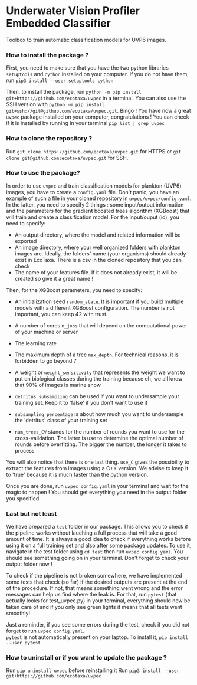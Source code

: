 # Underwater Vision Profiler Embedded Classifier

Toolbox to train automatic classification models for UVP6 images.

### How to install the package ?

First, you need to make sure that you have the two python libraries `setuptools` and `cython` installed on your computer. If you do not have them, run `pip3 install --user setuptools cython`

Then, to install the package, run `python -m pip install git+https://github.com/ecotaxa/uvpec` in a terminal. You can also use the SSH version with `python -m pip install git+ssh://git@github.com/ecotaxa/uvpec.git`.
Bingo ! You have now a great `uvpec` package installed on your computer, congratulations ! You can check if it is installed by running in your terminal `pip list | grep uvpec`

### How to clone the repository ?

Run `git clone https://github.com/ecotaxa/uvpec.git` for HTTPS or 
`git clone git@github.com:ecotaxa/uvpec.git` for SSH.

### How to use the package?

In order to use `uvpec` and train classification models for plankton (UVP6) images, you have to create a `config.yaml` file. Don't panic, you have an example of such a file in your cloned repository in `uvpec/uvpec/config.yaml`. In the latter, you need to specify 2 things : some input/output information and the parameters for the gradient boosted trees algorithm (XGBoost) that will train and create a classification model.
For the input/ouput (io), you need to specify:
  - An output directory, where the model and related information will be exported
  - An image directory, where your well organized folders with plankton images are. Ideally, the folders' name (your organisms) should already exist in EcoTaxa. There is a csv in the cloned repository that you can check
  - The name of your features file. If it does not already exist, it will be created so give it a great name !

Then, for the XGBoost parameters, you need to specify:
  - An initialization seed `random_state`. It is important if you build multiple models with a different XGBoost configuration. The number is not important, you can keep 42 with trust.

  - A number of cores `n_jobs` that will depend on the computational power of your machine or server
  - The learning rate
  - The maximum depth of a tree `max_depth`. For technical reasons, it is forbidden to go beyond 7
  - A weight or `weight_sensitivity` that represents the weight we want to put on biological classes during the training because eh, we all know that 90% of images is marine snow
  - `detritus_subsampling` can be used if you want to undersample your training set. Keep it to 'false' if you don't want to use it
  - `subsampling_percentage` is about how much you want to undersample the 'detritus' class of your training set
  - `num_trees_CV` stands for the number of rounds you want to use for the cross-validation. The latter is use to determine the optimal number of rounds before overfitting. The bigger the number, the longer it takes to process

You will also notice that there is one last thing. `use_C` gives the possibility to extract the features from images using a C++ version. We advise to keep it to 'true' because it is much faster than the python version.

Once you are done, run `uvpec config.yaml` in your terminal and wait for the magic to happen ! You should get everything you need in the output folder you specified. 

### Last but not least

We have prepared a `test` folder in our package. This allows you to check if the pipeline works without lauching a full process that will take a good amount of time. It is always a good idea to check if everything works before using it on a full training set and also after some package updates. To use it,
navigate in the test folder using `cd test` then run `uvpec config.yaml`. You should see something going on in your terminal. Don't forget to check your output folder now !

To check if the pipeline is not broken somewhere, we have implemented some tests that check (so far) if the desired outputs are present at the end of the procedure. If not, that means something went wrong and the error messages can help us find where the leak is. For that,  run `pytest` (that actually looks for test_uvpec.py) in your terminal, everything should now be taken care of and if you only see green lights it means that all tests went smoothly!

Just a reminder, if you see some errors during the test, check if you did not forget to run `uvpec config.yaml`.  
`pytest` is not automatically present on your laptop. To install it, `pip install --user pytest`

### How to uninstall or if you want to update the package ?

Run `pip uninstall uvpec` before reinstalling it
Run `pip3 install --user git+https://github.com/ecotaxa/uvpec`
